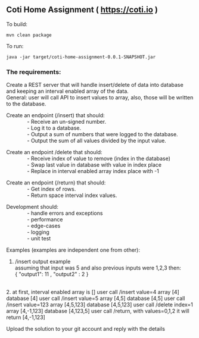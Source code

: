 ## Coti Home Assignment ( https://coti.io )

To build:
```
mvn clean package
```

To run:
```
java -jar target/coti-home-assignment-0.0.1-SNAPSHOT.jar
```

### The requirements:

Create a REST server that will handle insert/delete of data into database and keeping an interval enabled array of the data.  
General: user will call API to insert values to array, also, those will be written to the database.  
  
  
Create an endpoint (/insert) that should:  
    - Receive an un-signed number.  
    - Log it to a database.  
    - Output a sum of numbers that were logged to the database.  
    - Output the sum of all values divided by the input value.  
  
  
Create an endpoint /delete that should:  
    - Receive index of value to remove (index in the database)  
    - Swap last value in database with value in index place  
    - Replace in interval enabled array index place with -1  
  
  
Create an endpoint (/return) that should:  
    - Get index of rows.  
    - Return space interval index values.  
  
  
Development should:  
    - handle errors and exceptions  
    - performance  
    - edge-cases  
    - logging  
    - unit test  
  
  
Examples (examples are independent one from other):  
1. /insert output example  
assuming that input was 5 and also previous inputs were 1,2,3 then:  
		{ "output1": 11 , "output2" : 2 }  
<br />
2. at first, interval enabled array is []  
user call /insert value=4  
array [4] database [4]  
user call /insert value=5  
array [4,5] database [4,5]  
user call /insert value=123  
array [4,5,123] database [4,5,123]  
user call /delete index=1  
array [4,-1,123] database [4,123,5]  
user call /return, with values=0,1,2  
it will return [4,-1,123]  
  
  
Upload the solution to your git account and reply with the details  
  
  
